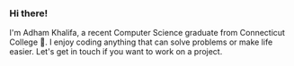### Hi there!

I'm Adham Khalifa, a recent Computer Science graduate from Connecticut College 🐫. I enjoy coding anything that can solve problems or make life easier. Let's get in touch if you want to work on a project.


<!--![Adham's GitHub stats](https://github-readme-stats.vercel.app/api?username=AdhamKhalifa&theme=dark&show_icons=true)-->
